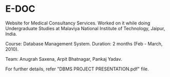# E-DOC
Website for Medical Consultancy Services.
Worked on it while doing Undergraduate Studies at Malaviya National Institute of Technology, Jaipur, India.

Course: Database Management System.
Duration: 2 months (Feb - March, 2010).

Team:
Anugrah Saxena,
Arpit Bhatnagar,
Pankaj Yadav.

For further details, refer "DBMS PROJECT PRESENTATION.pdf" file.
